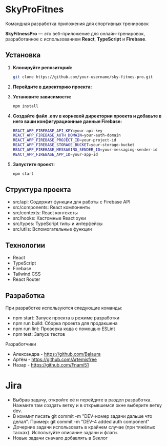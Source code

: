 # SkyProFitnes
Командная разработка приложения для спортивных тренировок

**SkyFitnessPro** — это веб-приложение для онлайн-тренировок, разработанное с использованием **React**, **TypeScript** и **Firebase**.

## Установка

1. **Клонируйте репозиторий:**

   ```bash
   git clone https://github.com/your-username/sky-fitnes-pro.git
   ```
   
2. **Перейдите в директорию проекта:**
3. **Установите зависимости:**
   ```bash
   npm install
   ```
4. **Создайте файл .env в корневой директории проекта и добавьте в него ваши конфигурационные данные Firebase:**
   ```bash
   REACT_APP_FIREBASE_API_KEY=your-api-key
   REACT_APP_FIREBASE_AUTH_DOMAIN=your-auth-domain
   REACT_APP_FIREBASE_PROJECT_ID=your-project-id
   REACT_APP_FIREBASE_STORAGE_BUCKET=your-storage-bucket
   REACT_APP_FIREBASE_MESSAGING_SENDER_ID=your-messaging-sender-id
   REACT_APP_FIREBASE_APP_ID=your-app-id
   ```
5. **Запустите проект:**
   ```bash
   npm start
   ```

## Структура проекта
- src/api: Содержит функции для работы с Firebase API
- src/components: React компоненты
- src/contexts: React контексты
- src/hooks: Кастомные React хуки
- src/types: TypeScript типы и интерфейсы
- src/utils: Вспомогательные функции

## Технологии
- React
- TypeScript
- Firebase
- Tailwind CSS
- React Router

## Разработка
При разработке используются следующие команды:
- npm start: Запуск проекта в режиме разработки
- npm run build: Сборка проекта для продакшена
- npm run lint: Проверка кода с помощью ESLint
- npm test: Запуск тестов

Разработчики
- Александра - https://github.com/Balaura
- Артём - https://github.com/Artemisfree
- Назар - https://github.com/Fnami51



# Jira
* Выбрав задачу, откройте её и перейдите в раздел разработка. Нажмите там создать ветку и в открывшемся окне выберите ветку dev. 
* В коммит писать git commit -m "DEV-номер задачи дальше что делал". Пример: git commit -m "DEV-4 added auth component"
* Дочерние задачи использовать в крайнем случае (при тяжёлых тасках). Используйте описание задачи и флаги.
* Новые задачи сначало добавлять в Беклог